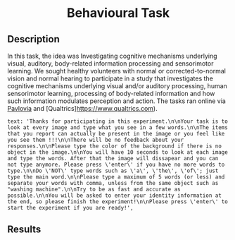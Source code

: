<h1 align="center">Behavioural Task</h1>
<h2 align="left">Description</h2>

In this task, the idea was Investigating cognitive mechanisms underlying visual, auditory, body-related information processing and sensorimotor learning. We sought healthy volunteers with normal or corrected-to-normal vision and normal hearing to participate in a study that investigates the cognitive mechanisms underlying visual and/or auditory processing, human sensorimotor learning, processing of body-related information and how such information modulates perception and action. The tasks ran online via [Pavlovia](https://pavlovia.org/) and [Qualtrics]https://www.qualtrics.com). 

    text: 'Thanks for participating in this experiment.\n\nYour task is to look at every image and type what you see in a few words.\n\nThe items that you report can actually be present in the image or you feel like you see them !!!\n\nThere will be no feedback about your responses.\n\nPlease type the color of the background if there is no object in the image.\n\nYou will have 10 seconds to look at each image and type the words. After that the image will dissapear and you can not type anymore. Please press \'enter\' if you have no more words to type.\n\nDo \'NOT\' type words such as \'a\', \'the\', \'of\'; just type the main word.\n\nPlease type a maximum of 5 words (or less) and separate your words with comma, unless from the same object such as "washing machine".\n\nTry to be as fast and accurate as possible.\n\nYou will be asked to enter your identity information at the end, so please finish the experiment!\n\nPlease press \'enter\' to start the experiment if you are ready!',


<h2 align="left">Results</h2>
